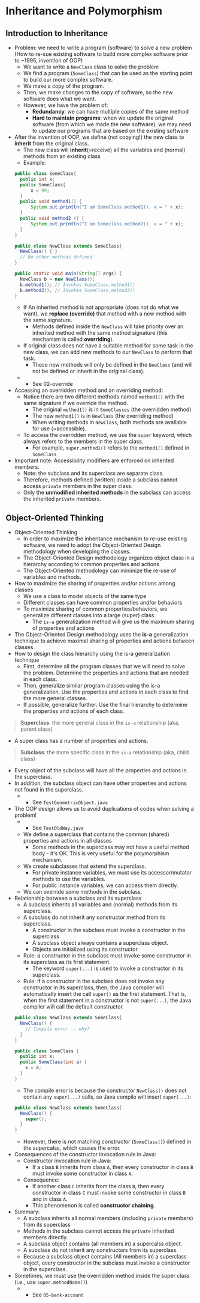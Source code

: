 # Inheritance and Polymorphism

## Introduction to Inheritance
- Problem: we need to write a program (software) to solve a new problem (How to re-sue existing software to build more complex software prior to ~1995, invention of OOP)
  - We want to write a `NewClass` class to solve the problem
  - We find a program (`SomeClass`) that can be used as the starting point to build our more complex software.
  - We make a copy of the program.
  - Then, we make changes to the copy of software, so the new software does what we want. 
  - However, we have the problem of: 
    - **Redundancy**: we can have multiple copies of the same method
    - **Hard to maintain programs**: when we update the original software (from which we made the new software), we may need to update our programs that are based on the existing software
- After the invention of OOP, we define (not copying!) the new class to **inherit** from the original class.
  - The new class will **inherit**(=receive) all the variables and (normal) methods from an existing class
  - Example:
  ```java
  public class SomeClass{
    public int x;
    public SomeClass{ 
        x = 99;
    }
    public void method1() {
        System.out.println("I am SomeClass.method1(). x = " + x);
    }
    public void method2 () {
        System.out.println("I am Someclass.method2(). x = " + x);
    }
  }
  ```
  ```java
  public class NewClass extends SomeClass{ 
    NewClass() { }
    // No other methods defined
  }
  ```
  ```java
  public static void main(String[] args) {
    NewClass b = new NewClass();
    b.method1(); // Invokes SomeClass.method1()
    b.method2(); // Invokes SomeClass.method2()
  }
  ```
  - If An inherited method is not appropriate (does not do what we want), we **replace (override)** that method with a new method with the same signature. 
    - Methods defined inside the `NewClass` will take priority over an inherited method with the same method signature (this mechanism is called **overriding**).
  - If original class does not have a suitable method for some task in the new class, we can add new methods to our `NewClass` to perform that task. 
    - These new methods will only be defined in the `NewClass` (and will not be defined or inherit in the original class). 
  - * See 02-override
- Accessing an overridden method and an overriding method: 
  - Notice there are two different methods named `method1()` with the same signature if we override the method.
    - The original `method1()` is in `SomeClasses` (the overridden method)
    - The new `method1()` is in `NewClass` (the overriding method)
    - When writing methods in `NewClass`, both methods are available for use (=accessible).
  - To access the overridden method, we use the `super` keyword, which always refers to the members in the super class. 
    - For example, `super.method1()` refers to the `method1()` defined in `SomeClass`
- Important note: Accessibility modifiers are enforced on inherited members.
  - Note: the subclass and its superclass are separate class. 
  - Therefore, methods defined (written) inside a subclass cannot access `private` members in the super class. 
  - Only the **unmodified inherited methods** in the subclass can access the inherited `private` members. 

## Object-Oriented Thinking
- Object-Oriented Thinking
  - In order to maximize the inheritance mechanism to re-use existing software, we need to adopt the Object-Oriented Design methodology when developing the classes.
  - The Object-Oriented Design methodology organizes object class in a hierarchy according to common properties and actions
  - The Object-Oriented methodology can minimize the re-use of variables and methods.
- How to maximize the sharing of properties and/or actions among classes
  - We use a class to model objects of the same type
  - Different classes can have common properties and/or behaviors
  - To maximize sharing of common properties/behaviors, we generalize different classes into a large (super) class.
    - The `is-a` generalization method will give us the maximum sharing of properties and actions
- The Object-Oriented Design methodology uses the **is-a** generalization technique to achieve maximal sharing of properties and actions between classes. 
- How to design the class hierarchy using the is-a generalization technique
  - First, determine all the program classes that we will need to solve the problem. Determine the properties and actions that are needed in each class.
  - Then, generalize similar program classes using the is-a generalization. Use the properties and actions in each class to find the more general classes.
  - If possible, generalize further. Use the final hierarchy to determine the properties and actions of each class. 
> **Superclass**: the more general class in the `is-a` relationship (aka, parent class)
  - A super class has a number of properties and actions.
> **Subclass**: the more specific class in the `is-a` relationship (aka, child class)
  - Every object of the subclass will have all the properties and actions in the superclass.
  - In addition, the subclass object can have other properties and actions not found in the superclass. 
    - * See `TestGeometricObject.java`
- The OOP design allows us to avoid duplications of codes when solving a problem! 
  - * See `TestOldWay.java`
  - We define a superclass that contains the common (shared) properties and actions in all classes
    - Some methods in the superclass may not have a useful method body - it's OK. This is very useful for the polymorphism mechanism.
  - We create subclasses that extend the superclass.
    - For private instance variables, we must use its accessor/mutator methods to use the variables.
    - For public instance variables, we can access them directly. 
  - We can override some methods in the subclass. 
- Relationship between a subclass and its superclass
  - A subclass inherits all variables and (normal) methods from its superclass. 
  - A subclass do not inherit any constructor method from its superclass. 
    - A constructor in the subclass must invoke a constructor in the superclass
    - A subclass object always contains a superclass object. 
    - Objects are initialized using its constructor
  - Rule: a constructor in the subclass must invoke some constructor in its superclass as its first statement.
    - The keyword `super(...)` is used to invoke a constructor in its superclass.
  - Rule: if a constructor in the subclass does not invoke any constructor in its superclass, then, the Java compiler will automatically insert the call `super()` as the first statement. That is, when the first statement in a constructor is not `super(...)`, the Java compiler will call the default constructor. 
  ```java
  public class NewClass extends SomeClass{
    NewClass() {
      // Compile error -- why?
    }
  }

  public class SomeClass {
    public int x;
    public SomeClass(int a) {
      x = a;
    }
  }
  ```
  - The compile error is because the constructor `NewClass()` does not contain any `super(...)` calls, so Java compile will insert `super(...)`: 
  ```java
  public class NewClass extends SomeClass{
    NewClass() {
      super();
    }
  }
  ```
  - However, there is not matching constructor (`SomeClass()`) defined in the supercalss, which causes the error. 
- Consequences of the constructor invocation rule in Java: 
  - Constructor invocation rule in Java:
    - If a class `B` inherits from class `A`, then every constructor in class `B` must invoke some constructor in class `A`.
  - Consequence: 
    - If another class `C` inherits from the class `B`, then every constructor in class `C` must invoke some constructor in class `B` and in class `A`.
    - This phenomenon is called **constructor chaining**. 
- Summary:
  -  A subclass inherits all normal members (including `private` members) from its superclass
  -  Methods in the subclass cannot access the `private` inherited members directly.
  -  A subclass object contains (all members in) a supercalss object.
  -  A subclass do not inherit any constructors from its superclass.
  -  Because a subclass object contains (All members in) a superclass object, every constructor in the subclass must invoke a constructor in the superclass. 
- Sometimes, we must use the overridden method inside the super class (i.e., use `super.methodName()`)
  - * See `05-bank-account`